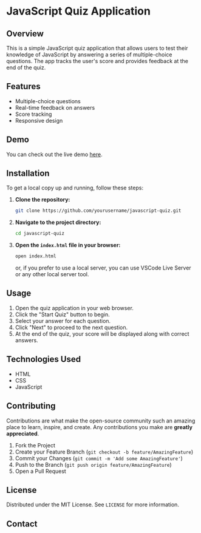 # JavaScript Quiz Application

## Overview

This is a simple JavaScript quiz application that allows users to test their knowledge of JavaScript by answering a series of multiple-choice questions. The app tracks the user's score and provides feedback at the end of the quiz.

## Features

- Multiple-choice questions
- Real-time feedback on answers
- Score tracking
- Responsive design

## Demo

You can check out the live demo [here](#).

## Installation

To get a local copy up and running, follow these steps:

1. **Clone the repository:**
    ```sh
    git clone https://github.com/yourusername/javascript-quiz.git
    ```
2. **Navigate to the project directory:**
    ```sh
    cd javascript-quiz
    ```
3. **Open the `index.html` file in your browser:**
    ```sh
    open index.html
    ```
   or, if you prefer to use a local server, you can use VSCode Live Server or any other local server tool.

## Usage

1. Open the quiz application in your web browser.
2. Click the "Start Quiz" button to begin.
3. Select your answer for each question.
4. Click "Next" to proceed to the next question.
5. At the end of the quiz, your score will be displayed along with correct answers.

## Technologies Used

- HTML
- CSS
- JavaScript

## Contributing

Contributions are what make the open-source community such an amazing place to learn, inspire, and create. Any contributions you make are **greatly appreciated**.

1. Fork the Project
2. Create your Feature Branch (`git checkout -b feature/AmazingFeature`)
3. Commit your Changes (`git commit -m 'Add some AmazingFeature'`)
4. Push to the Branch (`git push origin feature/AmazingFeature`)
5. Open a Pull Request

## License

Distributed under the MIT License. See `LICENSE` for more information.

## Contact
